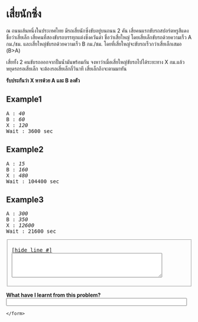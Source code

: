 <div id="current" aria-labelledby="ui-id-5" role="tabpanel" class="ui-tabs-panel ui-corner-bottom ui-widget-content" aria-hidden="false">
    <form method="post" action="/elab/lab/submit/1023/11538/18996/" enctype="multipart/form-data" autocomplete="off">
      <div id="assignment-body">
        <input type="hidden" name="csrfmiddlewaretoken" value="HSXJBJa2pOwqgt2y1g4nZfBTj7krxTF66ulQ2GolFrYfo7NZRopq3BqTlPlxfYVG">
        <h1>เสี่ยนักซิ่ง</h1><p>ณ ถนนเส้นหนึ่งในประเทศไทย มีรถเสี่ยนักซิ่งขับอยู่บนถนน 2 คัน เสี่ยคนแรกขับรถสปอร์ตหรูสีแดง ชื่อว่าเสี่ยเล็ก เสี่ยคนที่สองขับรถบรรทุกแต่งซิ่งควันดำ ชื่อว่าเสี่ยใหญ่ โดยเสี่ยเล็กขับรถด้วยความเร็ว A กม./ชม. และเสี่ยใหญ่ขับรถด้วยความเร็ว B กม./ชม. โดยที่เสี่ยใหญ่จะขับรถเร็วกว่าเสี่ยเล็กเสมอ (B&gt;A) </p><p>เสี่ยทั้ง 2 คนขับรถออกจากปั้มน้ำมันพร้อมกัน จงหาว่าเมื่อเสี่ยใหญ่ขับรถไปได้ระยะทาง X กม.แล้วหยุดรถรอเสี่ยเล็ก จะต้องรอเสี่ยเล็กกี่วินาที เสี่ยเล็กถึงจะตามมาทัน</p><p><strong>รับประกันว่า X หารด้วย A และ B ลงตัว</strong></p><h2>Example1</h2><p></p><pre class="output">A : <em>40</em>
B : <em>60</em>
X : <em>120</em>
Wait : 3600 sec
</pre><p></p><h2>Example2</h2><p></p><pre class="output">A : <em>15</em>
B : <em>160</em>
X : <em>480</em>
Wait : 104400 sec
</pre><p></p><h2>Example3</h2><p></p><pre class="output">A : <em>300</em>
B : <em>350</em>
X : <em>12600</em>
Wait : 21600 sec
</pre><p></p><p></p><fieldset><pre><div class="code-menu"><a href="#" class="lineno-toggle">[hide line #]</a></div><code class="source"><textarea class="codeblank" cols="48" name="b1" rows="4" wrap="off" autocomplete="off"></textarea></code></pre></fieldset><p></p><p><strong>What have I learnt from this problem?</strong>
<input class="textblank" name="b2" size="58" type="text" value=""></p> 
      </div>
      
      
    </form>
  </div>
